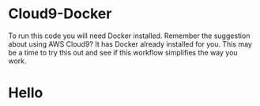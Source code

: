 # Cloud9-Docker
To run this code you will need Docker installed. Remember the suggestion about using AWS Cloud9? It has Docker already installed for you. This may be a time to try this out and see if this workflow simplifies the way you work.
# Hello
